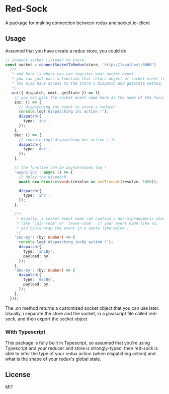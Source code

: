 # Red-Sock

A package for making connection between redux and socket.io-client

## Usage

Assumed that you have create a redux store, you could do

```ts
// connect socket listener to store.
const socket = connectSocketToRedux(store, 'http://localhost:3000')
  /**
   * and here is where you can register your socket event.
   * you can just pass a function that return object of socket event to the "on" method.
   * You also have access to the store's dispatch and getState method, and the actual socket's emit method
   */
  .on(({ dispatch, emit, getState }) => ({
    // you can pass the socket event name here as the name of the function
    inc: () => {
      // dispatching inc event to store's reducer
      console.log('dispatching inc action !');
      dispatch({
        type: 'inc',
      });
    },
    dec: () => {
      // console.log(`dispatching dec action !`);
      dispatch({
        type: 'dec',
      });
    },

    // the function can be asynchronous too !
    'async-inc': async () => {
      // delay the dispatch
      await new Promise<void>(resolve => setTimeout(resolve, 1000));

      dispatch({
        type: 'inc',
      });
    },

    /**
     * Usually, a socket event name can contain a non-alphanumeric character,
     * like 'join-room' or 'leave-room'. if your event name like so,
     * you could wrap the event in a quote like below !
     */
    'inc-by': (by: number) => {
      console.log(`dispatching incBy action !`);
      dispatch({
        type: 'incBy',
        payload: by,
      });
    },
    'dec-by': (by: number) => {
      dispatch({
        type: 'decBy',
        payload: by,
      });
    },
  }));
```
The .on method returns a customized socket object that you can use later.
Usually, i separate the store and the socket, in a javascript file called red-sock, and then export the socket object

### <b>With Typescript</b>

This package is fully built in Typescript, so assumed that you're using Typescript and your reducer and store is strongly-typed, then red-sock is able to infer the type of your redux action (when dispatching action) and what is the shape of your redux's global state.

## License
MIT

